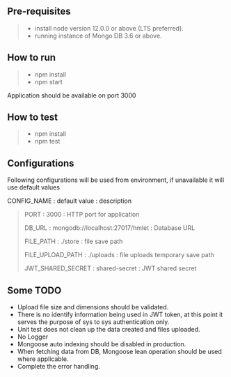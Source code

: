 ## Pre-requisites
> - install node version 12.0.0 or above (LTS preferred).
> - running instance of Mongo DB 3.6 or above.

## How to run

> - npm install
> - npm start

Application should be available on port 3000

## How to test

> - npm install
> - npm test

## Configurations

Following configurations will be used from environment, if unavailable it will use default values

CONFIG_NAME : default value : description

> PORT : 3000 : HTTP port for application
>
> DB_URL : mongodb://localhost:27017/hmlet : Database URL
>
> FILE_PATH : ./store : file save path
>
> FILE_UPLOAD_PATH : ./uploads : file uploads temporary save path
>
> JWT_SHARED_SECRET : shared-secret : JWT shared secret

## Some TODO

- Upload file size and dimensions should be validated.
- There is no identify information being used in JWT token, 
at this point it serves the purpose of sys to sys authentication only.
- Unit test does not clean up the data created and files uploaded.
- No Logger
- Mongoose auto indexing should be disabled in production.
- When fetching data from DB, Mongoose lean operation should be used where applicable.
- Complete the error handling.